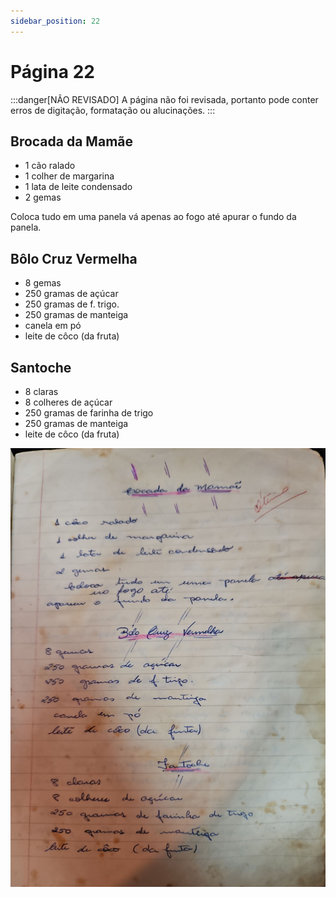 ```yaml
---
sidebar_position: 22
---
```

# Página 22
:::danger[NÃO REVISADO]
A página não foi revisada, portanto pode conter erros de digitação, formatação ou alucinações.
:::
## Brocada da Mamãe

- 1 cão ralado
- 1 colher de margarina
- 1 lata de leite condensado
- 2 gemas

Coloca tudo em uma panela vá apenas ao fogo até apurar o fundo da panela.

## Bôlo Cruz Vermelha

- 8 gemas
- 250 gramas de açúcar
- 250 gramas de f. trigo.
- 250 gramas de manteiga
- canela em pó
- leite de côco (da fruta)

## Santoche

- 8 claras
- 8 colheres de açúcar
- 250 gramas de farinha de trigo
- 250 gramas de manteiga
- leite de côco (da fruta)

![imagem base](./images/page_22.png)
